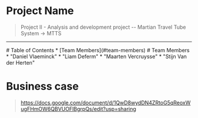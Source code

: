 # Project Name
> Project II - Analysis and development project -- Martian Travel Tube System -> MTTS
<hr>
# Table of Contents
* [Team Members](#team-members)
# <a name="team-members"></a>Team Members
* "Daniel Vlaeminck" <Daniel.Vlaeminck@student.howest.be>
* "Liam Deferm" <Liam.Deferm@student.howest.be>
* "Maarten Vercruysse" <Maarten.Vercruysse@student.howest.be>
* "Stijn Van der Herten" <Stijn.Van.der.Herten@student.howest.be>

# Business case
> https://docs.google.com/document/d/1QwD8wydDN4ZRtoG5qReoxWugFHmOW6QBVUOFlBgrpQs/edit?usp=sharing
